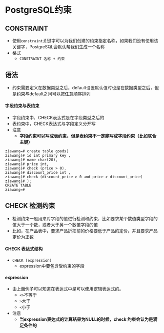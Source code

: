 # PostgreSQL约束

## CONSTRAINT
- 使用`constraint`关键字可以为我们创建的约束指定名称，如果我们没有使用该关键字，PostgreSQL会默认帮我们生成一个名称
- 格式
	- `CONSTRAINT 名称 + 约束`

## 语法
- 约束需要定义在数据类型之后，default设置默认值时也是在数据类型之后，但是约束与default之间可以按任意顺序排列



#### 字段约束与表约束
- 字段约束中，CHECK表达式是在字段类型之后的
- 表约束中，CHECK表达式与字段定义分开写
- 注意
	- **字段约束可以写成表约束，但是表约束不一定能写成字段约束（比如联合主键）**
```
ziawang=# create table goods(
ziawang(# id int primary key ,
ziawang(# name char(20),
ziawang(# price int,
ziawang(# check (price > 0),
ziawang(# discount_price int ,
ziawang(# check (discount_price > 0 and price > discount_price)
ziawang(# );
CREATE TABLE
ziawang=# 

```

 

## CHECK 检测约束
- 检测约束一般用来对字段的值进行检测和约束，比如要求某个数值类型字段的值大于一个数，或者大于另一个数值字段的值
- 比如，在产品表中，要求产品折扣前的价格要低于产品的定价，并且要求产品定价为正数


#### CHECK 表达式结构
- `CHECK (expression)`
	- expression中要包含受约束的字段

#### expression
- 由上面例子可以知道在表达式中是可以使用逻辑表达式的。
	- `<>`不等于
	- `>`大于
	- `<`小于
- 注意
	- **当expression表达式的计算结果为NULL的时候，check 约束会认为是满足条件的**